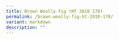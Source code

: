 ```yaml
---
title: Brown Woolly Fig (HT 2010 178)
permalink: /brown-woolly-fig-ht-2010-178/
variant: markdown
description: ""
---
```

